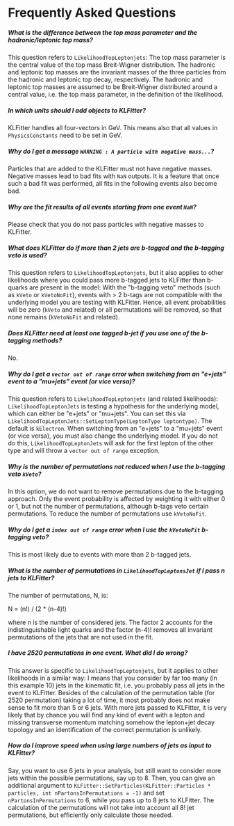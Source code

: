 # Frequently Asked Questions

##### What is the difference between the top mass parameter and the hadronic/leptonic top mass?

This question refers to `LikelihoodTopLeptonjets`: The top mass parameter is the central value of the top mass Breit-Wigner distribution. The hadronic and leptonic top masses are the invariant masses of the three particles from the hadronic and leptonic top decay, respectively. The hadronic and leptonic top masses are assumed to be Breit-Wigner distributed around a central value, i.e. the top mass parameter, in the definition of the likelihood.

##### In which units should I add objects to KLFitter?

KLFitter handles all four-vectors in GeV. This means also that all values in `PhysicsConstants` need to be set in GeV.

##### Why do I get a message `WARNING : A particle with negative mass...`?

Particles that are added to the KLFitter must not have negative masses. Negative masses lead to bad fits with `NaN` outputs. It is a feature that once such a bad fit was performed, all fits in the following events also become bad.

##### Why are the fit results of all events starting from one event `NaN`?

Please check that you do not pass particles with negative masses to KLFitter.

##### What does KLFitter do if more than 2 jets are b-tagged and the b-tagging veto is used?

This question refers to `LikelihoodTopLeptonjets`, but it also applies to other likelihoods where you could pass more b-tagged jets to KLFitter than b-quarks are present in the model: With the "b-tagging veto" methods (such as `kVeto` or `kVetoNoFit`), events with > 2 b-tags are not compatible with the underlying model you are testing with KLFitter. Hence, all event probabilities will be zero (`kVeto` and related) or all permutations will be removed, so that none remains (`kVetoNoFit` and related).

##### Does KLFitter need at least one tagged b-jet if you use one of the b-tagging methods?

No.

##### Why do I get a `vector out of range` error when switching from an "e+jets" event to a "mu+jets" event (or vice versa)?

This question refers to `LikelihoodTopLeptonjets` (and related likelihoods): `LikelihoodTopLeptonJets` is testing a hypothesis for the underlying model, which can either be "e+jets" or "mu+jets". You can set this via `LikelihoodTopLeptonJets::SetLeptonType(LeptonType leptontype)`. The default is `kElectron`. When switching from an "e+jets" to a "mu+jets" event (or vice versa), you must also change the underlying model. If you do not do this, `LikelihoodTopLeptonJets` will ask for the first lepton of the other type and will throw a `vector out of range` exception.

##### Why is the number of permutations not reduced when I use the b-tagging veto `kVeto`?

In this option, we do not want to remove permutations due to the b-tagging approach. Only the event probability is affected by weighting it with either 0 or 1, but not the number of permutations, although b-tags veto certain permutations. To reduce the number of permutations use `kVetoNoFit`.

##### Why do I get a `index out of range` error when I use the `kVetoNoFit` b-tagging veto?

This is most likely due to events with more than 2 b-tagged jets.

##### What is the number of permutations in `LikelihoodTopLeptonsJet` if I pass n jets to KLFitter?

The number of permutations, N, is:

N = (n!) / (2 * (n-4)!)

where n is the number of considered jets. The factor 2 accounts for the indistinguishable light quarks and the factor (n-4)! removes all invariant permutations of the jets that are not used in the fit.

##### I have 2520 permutations in one event. What did I do wrong?

This answer is specific to `LikelihoodTopLeptonjets`, but it applies to other likelihoods in a similar way: I means that you consider by far too many (in this example 10) jets in the kinematic fit, i.e. you probably pass all jets in the event to KLFitter. Besides of the calculation of the permutation table (for 2520 permutation) taking a lot of time, it most probably does not make sense to fit more than 5 or 6 jets. With more jets passed to KLFitter, it is very likely that by chance you will find any kind of event with a lepton and missing transverse momentum matching somehow the lepton+jet decay topology and an identification of the correct permutation is unlikely.

##### How do I improve speed when using large numbers of jets as input to KLFitter?

Say, you want to use 6 jets in your analysis, but still want to consider more jets within the possible permutations, say up to 8. Then, you can give an additional argument to `KLFitter::SetParticles(KLFitter::Particles * particles, int nPartonsInPermutations = -1)` and set `nPartonsInPermutations` to 6, while you pass up to 8 jets to KLFitter. The calculation of the permutations will not take into account all 8! jet permutations, but efficiently only calculate those needed.